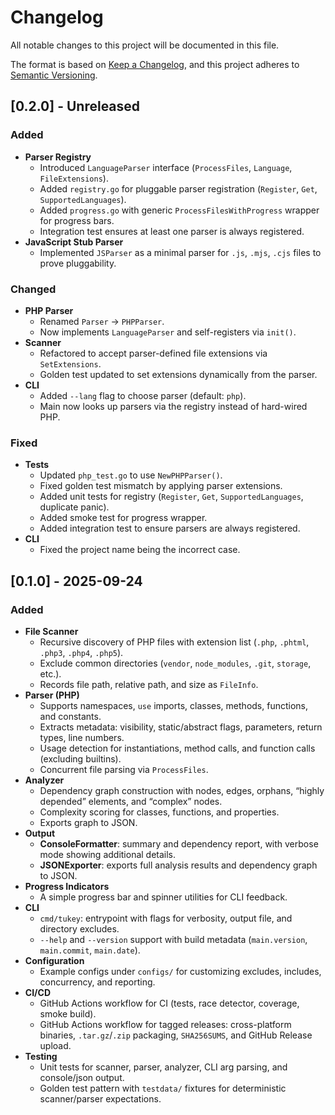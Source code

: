 # Changelog
All notable changes to this project will be documented in this file.

The format is based on [Keep a Changelog](https://keepachangelog.com/en/1.1.0/),
and this project adheres to [Semantic Versioning](https://semver.org/spec/v2.0.0.html).

## [0.2.0] - Unreleased

### Added
- **Parser Registry**
    - Introduced `LanguageParser` interface (`ProcessFiles`, `Language`, `FileExtensions`).
    - Added `registry.go` for pluggable parser registration (`Register`, `Get`, `SupportedLanguages`).
    - Added `progress.go` with generic `ProcessFilesWithProgress` wrapper for progress bars.
    - Integration test ensures at least one parser is always registered.
- **JavaScript Stub Parser**
    - Implemented `JSParser` as a minimal parser for `.js`, `.mjs`, `.cjs` files to prove pluggability.

### Changed
- **PHP Parser**
    - Renamed `Parser` → `PHPParser`.
    - Now implements `LanguageParser` and self-registers via `init()`.
- **Scanner**
    - Refactored to accept parser-defined file extensions via `SetExtensions`.
    - Golden test updated to set extensions dynamically from the parser.
- **CLI**
    - Added `--lang` flag to choose parser (default: `php`).
    - Main now looks up parsers via the registry instead of hard-wired PHP.

### Fixed
- **Tests**
    - Updated `php_test.go` to use `NewPHPParser()`.
    - Fixed golden test mismatch by applying parser extensions.
    - Added unit tests for registry (`Register`, `Get`, `SupportedLanguages`, duplicate panic).
    - Added smoke test for progress wrapper.
    - Added integration test to ensure parsers are always registered.
- **CLI**
    - Fixed the project name being the incorrect case.

## [0.1.0] - 2025-09-24

### Added
- **File Scanner**
    - Recursive discovery of PHP files with extension list (`.php`, `.phtml`, `.php3`, `.php4`, `.php5`).
    - Exclude common directories (`vendor`, `node_modules`, `.git`, `storage`, etc.).
    - Records file path, relative path, and size as `FileInfo`.
- **Parser (PHP)**
    - Supports namespaces, `use` imports, classes, methods, functions, and constants.
    - Extracts metadata: visibility, static/abstract flags, parameters, return types, line numbers.
    - Usage detection for instantiations, method calls, and function calls (excluding builtins).
    - Concurrent file parsing via `ProcessFiles`.
- **Analyzer**
    - Dependency graph construction with nodes, edges, orphans, “highly depended” elements, and “complex” nodes.
    - Complexity scoring for classes, functions, and properties.
    - Exports graph to JSON.
- **Output**
    - **ConsoleFormatter**: summary and dependency report, with verbose mode showing additional details.
    - **JSONExporter**: exports full analysis results and dependency graph to JSON.
- **Progress Indicators**
    - A simple progress bar and spinner utilities for CLI feedback.
- **CLI**
    - `cmd/tukey`: entrypoint with flags for verbosity, output file, and directory excludes.
    - `--help` and `--version` support with build metadata (`main.version`, `main.commit`, `main.date`).
- **Configuration**
    - Example configs under `configs/` for customizing excludes, includes, concurrency, and reporting.
- **CI/CD**
    - GitHub Actions workflow for CI (tests, race detector, coverage, smoke build).
    - GitHub Actions workflow for tagged releases: cross-platform binaries, `.tar.gz`/`.zip` packaging, `SHA256SUMS`, and GitHub Release upload.
- **Testing**
    - Unit tests for scanner, parser, analyzer, CLI arg parsing, and console/json output.
    - Golden test pattern with `testdata/` fixtures for deterministic scanner/parser expectations.